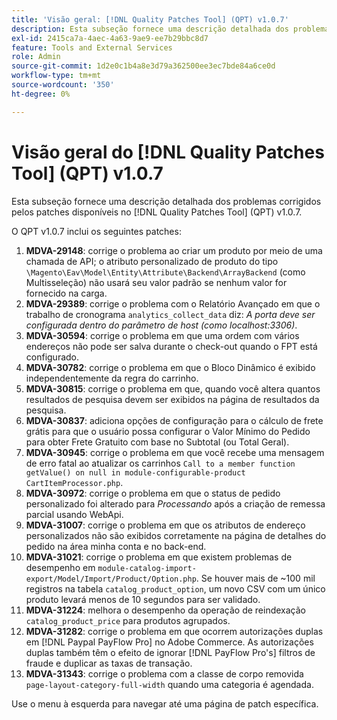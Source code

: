 ```yaml
---
title: 'Visão geral: [!DNL Quality Patches Tool] (QPT) v1.0.7'
description: Esta subseção fornece uma descrição detalhada dos problemas corrigidos pelos patches disponíveis no [!DNL Quality Patches Tool] (QPT) v1.0.7.
exl-id: 2415ca7a-4aec-4a63-9ae9-ee7b29bbc8d7
feature: Tools and External Services
role: Admin
source-git-commit: 1d2e0c1b4a8e3d79a362500ee3ec7bde84a6ce0d
workflow-type: tm+mt
source-wordcount: '350'
ht-degree: 0%

---
```


# Visão geral do [!DNL Quality Patches Tool] (QPT) v1.0.7

Esta subseção fornece uma descrição detalhada dos problemas corrigidos pelos patches disponíveis no [!DNL Quality Patches Tool] (QPT) v1.0.7.

O QPT v1.0.7 inclui os seguintes patches:

1. **MDVA-29148**: corrige o problema ao criar um produto por meio de uma chamada de API; o atributo personalizado de produto do tipo `\Magento\Eav\Model\Entity\Attribute\Backend\ArrayBackend` (como Multisseleção) não usará seu valor padrão se nenhum valor for fornecido na carga.
1. **MDVA-29389**: corrige o problema com o Relatório Avançado em que o trabalho de cronograma `analytics_collect_data` diz: *A porta deve ser configurada dentro do parâmetro de host (como localhost:3306)*.
1. **MDVA-30594**: corrige o problema em que uma ordem com vários endereços não pode ser salva durante o check-out quando o FPT está configurado.
1. **MDVA-30782**: corrige o problema em que o Bloco Dinâmico é exibido independentemente da regra do carrinho.
1. **MDVA-30815**: corrige o problema em que, quando você altera quantos resultados de pesquisa devem ser exibidos na página de resultados da pesquisa.
1. **MDVA-30837**: adiciona opções de configuração para o cálculo de frete grátis para que o usuário possa configurar o Valor Mínimo do Pedido para obter Frete Gratuito com base no Subtotal (ou Total Geral).
1. **MDVA-30945**: corrige o problema em que você recebe uma mensagem de erro fatal ao atualizar os carrinhos `Call to a member function getValue() on null in module-configurable-product CartItemProcessor.php`.
1. **MDVA-30972**: corrige o problema em que o status de pedido personalizado foi alterado para *Processando* após a criação de remessa parcial usando WebApi.
1. **MDVA-31007**: corrige o problema em que os atributos de endereço personalizados não são exibidos corretamente na página de detalhes do pedido na área minha conta e no back-end.
1. **MDVA-31021**: corrige o problema em que existem problemas de desempenho em `module-catalog-import-export/Model/Import/Product/Option.php`. Se houver mais de ~100 mil registros na tabela `catalog_product_option`, um novo CSV com um único produto levará menos de 10 segundos para ser validado.
1. **MDVA-31224**: melhora o desempenho da operação de reindexação `catalog_product_price` para produtos agrupados.
1. **MDVA-31282**: corrige o problema em que ocorrem autorizações duplas em [!DNL Paypal PayFlow Pro] no Adobe Commerce. As autorizações duplas também têm o efeito de ignorar [!DNL PayFlow Pro's] filtros de fraude e duplicar as taxas de transação.
1. **MDVA-31343**: corrige o problema com a classe de corpo removida `page-layout-category-full-width` quando uma categoria é agendada.

Use o menu à esquerda para navegar até uma página de patch específica.
